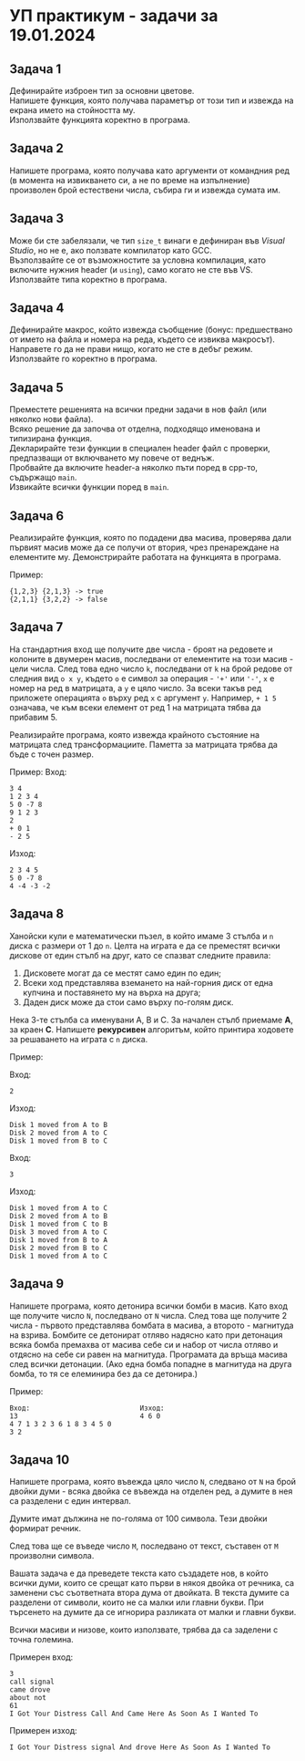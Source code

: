 # УП практикум - задачи за 19.01.2024

## Задача 1

Дефинирайте изброен тип за основни цветове.  
Напишете функция, която получава параметър от този тип и извежда на екрана името на стойността му.  
Използвайте функцията коректно в програма.

## Задача 2

Напишете програма, която получава като аргументи от командния ред (в момента на извикването си, а не по време на изпълнение) произволен брой
естествени числа, събира ги и извежда сумата им.

## Задача 3

Може би сте забелязали, че тип `size_t` винаги е дефиниран във _Visual Studio_, но не е, ако ползвате компилатор като GCC.  
Възползвайте се от възможностите за условна компилация, като включите нужния header (и `using`), само когато не сте във VS.  
Използвайте типа коректно в програма.

## Задача 4

Дефинирайте макрос, който извежда съобщение (бонус: предшествано от името на файла и номера на реда, където се извиква макросът).  
Направете го да не прави нищо, когато не сте в дебъг режим.  
Използвайте го коректно в програма.

## Задача 5

Преместете решенията на всички предни задачи в нов файл (или няколко нови файла).  
Всяко решение да започва от отделна, подходящо именована и типизирана функция.  
Декларирайте тези функции в специален header файл с проверки, предпазващи от включването му повече от веднъж.  
Пробвайте да включите header-а няколко пъти поред в cpp-то, съдържащо `main`.  
Извикайте всички функции поред в `main`.

## Задача 6

Реализирайте функция, която по подадени два масива, проверява дали първият масив може да се получи от втория, чрез пренареждане на елементите му. Демонстрирайте работата на функцията в програма.

Пример:

    {1,2,3} {2,1,3} -> true
    {2,1,1} {3,2,2} -> false

## Задача 7

На стандартния вход ще получите две числа - броят на редовете и колоните в двумерен масив, последвани от елементите на този масив - цели числа. След това едно число `k`, последвани от `k` на брой редове от следния вид `o x y`, където `o` е символ за операция - `'+'` или `'-'`, `x` е номер на ред в матрицата, а `y` e цяло число. За всеки такъв ред приложете операцията `o` върху ред `x` с аргумент `y`. Например, `+ 1 5` означава, че към всеки елемент от ред 1 на матрицата тябва да прибавим 5.

Реализирайте програма, която извежда крайното състояние на матрицата след трансформациите. Паметта за матрицата трябва да бъде с точен размер.

Пример:
Вход:

    3 4
    1 2 3 4
    5 0 -7 8
    9 1 2 3
    2
    + 0 1
    - 2 5

Изход:

    2 3 4 5
    5 0 -7 8
    4 -4 -3 -2

## Задача 8

Ханойски кули е математически пъзел, в който имаме 3 стълба и `n` диска с размери от 1 до `n`. Целта на играта е да се преместят всички дискове от един стълб на друг, като се спазват следните правила:

1. Дисковете могат да се местят само един по един;
2. Всеки ход представлява вземането на най-горния диск от една купчина и поставянето му на върха на друга;
3. Даден диск може да стои само върху по-голям диск.

Нека 3-те стълба са именувани A, B и C. За начален стълб приемаме **А**, за краен **C**. Напишете **рекурсивен** алгоритъм, който принтира ходовете за решаването на играта с `n` диска.

Пример:

Вход:

    2

Изход:

    Disk 1 moved from A to B
    Disk 2 moved from A to C
    Disk 1 moved from B to C

Вход:

    3

Изход:

    Disk 1 moved from A to C
    Disk 2 moved from A to B
    Disk 1 moved from C to B
    Disk 3 moved from A to C
    Disk 1 moved from B to A
    Disk 2 moved from B to C
    Disk 1 moved from A to C

## Задача 9

Напишете програма, която детонира всички бомби в масив. Като вход ще получите число `N`, последвано от `N` числа. След това ще получите 2 числа - първото представлява бомбата в масива, а второто - магнитуда на взрива. Бомбите се детонират отляво надясно като при детонация всяка бомба премахва от масива себе си и набор от числа отляво и отдясно на себе си равен на магнитуда. Програмата да връща масива след всички детонации. (Ако една бомба попадне в магнитуда на друга бомба, то тя се елеминира без да се детонира.)

Пример:

    Вход:                           Изход:
    13                              4 6 0
    4 7 1 3 2 3 6 1 8 3 4 5 0
    3 2

## Задача 10

Напишете програма, която въвежда цяло число `N`, следвано от `N` на брой двойки думи - всяка двойка се въвежда на отделен ред, а думите в нея са разделени с един интервал.

Думите имат дължина не по-голяма от 100 символа. Тези двойки формират речник.

След това ще се въведе число `M`, последвано от текст, съставен от `М` произволни символа.

Вашата задача е да преведете текста като създадете нов, в който всички думи, които се срещат като първи в някоя двойка от речника, са заменени със съответната втора дума от двойката. В текста думите са разделени от символи, които не са малки или главни букви. При търсенето на думите да се игнорира разликата от малки и главни букви.

Всички масиви и низове, които използвате, трябва да са заделени с точна големина.

Примерен вход:

    3
    call signal
    came drove
    about not
    61
    I Got Your Distress Call And Came Here As Soon As I Wanted To

Примерен изход:

    I Got Your Distress signal And drove Here As Soon As I Wanted To

